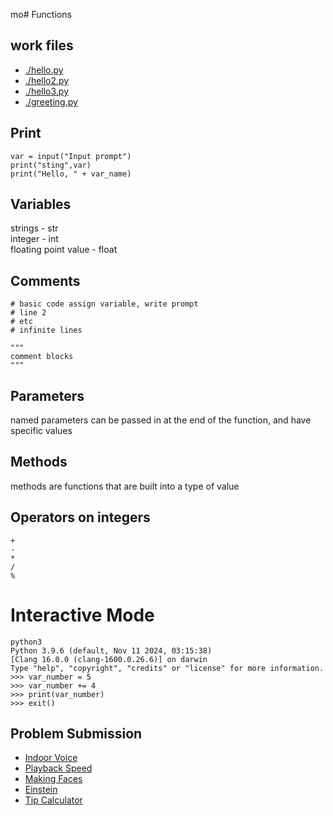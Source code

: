 mo# Functions
## work files
- [./hello.py](./hello.pyhello.py)
- [./hello2.py](./hello2.py)
- [./hello3.py](./hello3.pyhello3.py)
- [./greeting.py](./greeting.py)

## Print
```
var = input("Input prompt")
print("sting",var)
print("Hello, " + var_name)
```

## Variables
strings - str\
integer - int\
floating point value - float

## Comments
```
# basic code assign variable, write prompt
# line 2
# etc
# infinite lines

"""
comment blocks
"""
```

## Parameters
named parameters can be passed in at the end of the function, and have specific values

## Methods
methods are functions that are built into a type of value

## Operators on integers
```
+
-
*
/
%
```

# Interactive Mode
```
python3 
Python 3.9.6 (default, Nov 11 2024, 03:15:38) 
[Clang 16.0.0 (clang-1600.0.26.6)] on darwin
Type "help", "copyright", "credits" or "license" for more information.
>>> var_number = 5
>>> var_number += 4
>>> print(var_number)
>>> exit() 
```

## Problem Submission
- [Indoor Voice](./indoor.py)
- [Playback Speed](./playback.py)
- [Making Faces](./faces.py)
- [Einstein](./einstein.py)
- [Tip Calculator](./wizard.py)